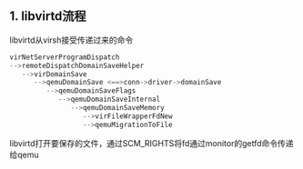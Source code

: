 ## 1. libvirtd流程
libvirtd从virsh接受传递过来的命令
```c
virNetServerProgramDispatch
-->remoteDispatchDomainSaveHelper
   -->virDomainSave
      -->qemuDomainSave <==>conn->driver->domainSave
         -->qemuDomainSaveFlags
            -->qemuDomainSaveInternal
               -->qemuDomainSaveMemory
                  -->virFileWrapperFdNew
                  -->qemuMigrationToFile
```
libvirtd打开要保存的文件，通过SCM_RIGHTS将fd通过monitor的getfd命令传递给qemu
